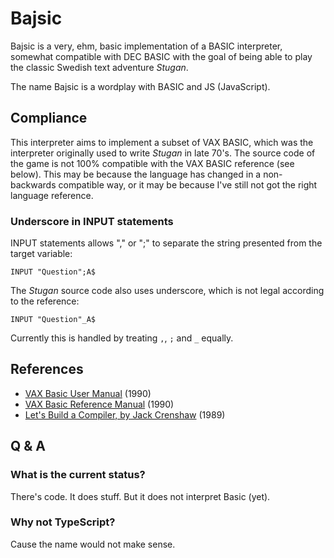 # Bajsic

Bajsic is a very, ehm, basic implementation of a BASIC interpreter, somewhat
compatible with DEC BASIC with the goal of being able to play the classic
Swedish text adventure _Stugan_.

The name Bajsic is a wordplay with BASIC and JS (JavaScript).

## Compliance

This interpreter aims to implement a subset of VAX BASIC, which was
the interpreter originally used to write _Stugan_ in late 70's.
The source code of the game is not 100% compatible with the
VAX BASIC reference (see below). This may be because the language
has changed in a non-backwards compatible way, or it may be because
I've still not got the right language reference.

### Underscore in INPUT statements

INPUT statements allows "," or ";" to separate the string presented
from the target variable:

```
INPUT "Question";A$
```

The _Stugan_ source code also uses underscore, which is not legal according
to the reference:

```
INPUT "Question"_A$
```

Currently this is handled by treating `,`, `;` and `_` equally.

## References

- [VAX Basic User Manual](http://bitsavers.trailing-edge.com/pdf/dec/vax/lang/basic/AA-HY15B-TE_VAX_BASIC_User_Manual_Feb90.pdf) (1990)
- [VAX Basic Reference Manual](http://bitsavers.trailing-edge.com/pdf/dec/vax/lang/basic/AA-HY16B-TE_VAX_BASIC_Reference_Manual_Feb90.pdf) (1990)
- [ Let's Build a Compiler, by Jack Crenshaw](https://compilers.iecc.com/crenshaw/) (1989)

## Q & A

### What is the current status?

There's code. It does stuff. But it does not interpret Basic (yet).

### Why not TypeScript?

Cause the name would not make sense.
